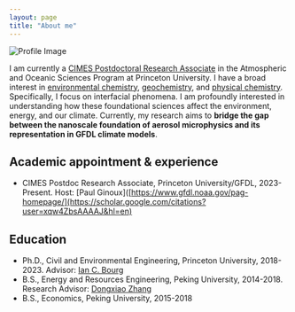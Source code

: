 ```yaml
---
layout: page
title: "About me"
---
```


<div class="about-me">
    <img src="{{ site.baseurl }}/images/profile.JPG" alt="Profile Image" class="profile-picture">
    <div class="about-text">
     <p>I am currently a <a href="https://cimes.princeton.edu/">CIMES Postdoctoral Research Associate</a> in the Atmospheric and Oceanic Sciences Program at Princeton University. I have a broad interest in <a href="https://en.wikipedia.org/wiki/Environmental_chemistry">environmental chemistry</a>, <a href="https://en.wikipedia.org/wiki/Geochemistry">geochemistry</a>, and <a href="https://en.wikipedia.org/wiki/Physical_chemistry">physical chemistry</a>. Specifically, I focus on interfacial phenomena. I am profoundly interested in understanding how these foundational sciences affect the environment, energy, and our climate. Currently, my research aims to <strong>bridge the gap between the nanoscale foundation of aerosol microphysics and its representation in GFDL climate models</strong>.     </p>
    </div>
    <div style="clear: both;"></div>
</div>


## Academic appointment & experience
- CIMES Postdoc Research Associate, Princeton University/GFDL, 2023-Present. Host: [Paul Ginoux]([https://www.gfdl.noaa.gov/pag-homepage/](https://scholar.google.com/citations?user=xqw4ZbsAAAAJ&hl=en) 

## Education
- Ph.D., Civil and Environmental Engineering, Princeton University, 2018-2023. Advisor: [Ian C. Bourg](https://cee.princeton.edu/people/ian-bourg)
- B.S., Energy and Resources Engineering, Peking University, 2014-2018. Research Advisor: [Dongxiao Zhang](https://scholar.google.com/citations?user=HJdIx6QAAAAJ&hl=en)
- B.S., Economics, Peking University, 2015-2018




